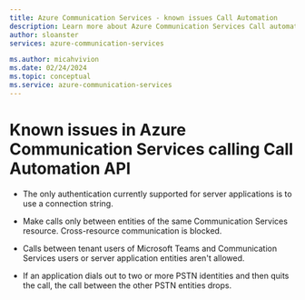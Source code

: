 ```yaml
---
title: Azure Communication Services - known issues Call Automation
description: Learn more about Azure Communication Services Call automation known issues
author: sloanster
services: azure-communication-services

ms.author: micahvivion
ms.date: 02/24/2024
ms.topic: conceptual
ms.service: azure-communication-services
---
```


# Known issues in Azure Communication Services calling Call Automation API


- The only authentication currently supported for server applications is to use a connection string.

- Make calls only between entities of the same Communication Services resource. Cross-resource communication is blocked.

- Calls between tenant users of Microsoft Teams and Communication Services users or server application entities aren't allowed.

- If an application dials out to two or more PSTN identities and then quits the call, the call between the other PSTN entities drops.
